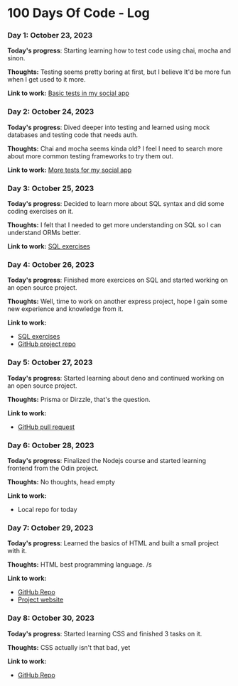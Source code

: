 # 100 Days Of Code - Log

### Day 1: October 23, 2023

**Today's progress**: Starting learning how to test code using chai, mocha and sinon.

**Thoughts:** Testing seems pretty boring at first, but I believe It'd be more fun when I get used to it more.

**Link to work:** [Basic tests in my social app](https://github.com/kofta999/mySocial/tree/master/server/test)

### Day 2: October 24, 2023

**Today's progress**: Dived deeper into testing and learned using mock databases and testing code that needs auth.

**Thoughts:** Chai and mocha seems kinda old? I feel I need to search more about more common testing frameworks to try them out.

**Link to work:** [More tests for my social app](https://github.com/kofta999/mySocial/tree/master/server/test)

### Day 3: October 25, 2023

**Today's progress**: Decided to learn more about SQL syntax and did some coding exercises on it.

**Thoughts:** I felt that I needed to get more understanding on SQL so I can understand ORMs better.

**Link to work:** [SQL exercises](https://github.com/WebDevSimplified/Learn-SQL)

### Day 4: October 26, 2023

**Today's progress**: Finished more exercices on SQL and started working on an open source project.

**Thoughts:** Well, time to work on another express project, hope I gain some new experience and knowledge from it.

**Link to work:**
  *  [SQL exercises](https://www.w3schools.com/SQL/exercise.asp)
  *  [GitHub project repo](https://github.com/kofta999/collabspace)
                  
### Day 5: October 27, 2023

**Today's progress**: Started learning about deno and continued working on an open source project.

**Thoughts:** Prisma or Dirzzle, that's the question.

**Link to work:**
  *  [GitHub pull request](https://github.com/devvspaces/collabspace/pull/31)


### Day 6: October 28, 2023

**Today's progress**: Finalized the Nodejs course and started learning frontend from the Odin project.

**Thoughts:** No thoughts, head empty

**Link to work:**
  *  Local repo for today

### Day 7: October 29, 2023

**Today's progress**: Learned the basics of HTML and built a small project with it.

**Thoughts:** HTML best programming language. /s

**Link to work:**
* [GitHub Repo](https://github.com/kofta999/odin-recipes)
* [Project website](https://kofta999.github.io/odin-recipes/)

### Day 8: October 30, 2023

**Today's progress**: Started learning CSS and finished 3 tasks on it.

**Thoughts:** CSS actually isn't that bad, yet

**Link to work:**
* [GitHub Repo](https://github.com/kofta999/odin-recipes)
